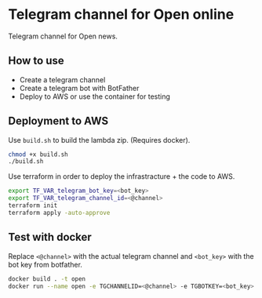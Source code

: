 # Telegram channel for Open online

Telegram channel for Open news.

## How to use

- Create a telegram channel
- Create a telegram bot with BotFather
- Deploy to AWS or use the container for testing

## Deployment to AWS

Use `build.sh` to build the lambda zip. (Requires docker).

```bash
chmod +x build.sh
./build.sh
```

Use terraform in order to deploy the infrastracture + the code to AWS.

```bash
export TF_VAR_telegram_bot_key=<bot_key>
export TF_VAR_telegram_channel_id=<@channel>
terraform init
terraform apply -auto-approve
```

## Test with docker

Replace `<@channel>` with the actual telegram channel and `<bot_key>` with the bot key from botfather.

```bash
docker build . -t open
docker run --name open -e TGCHANNELID=<@channel> -e TGBOTKEY=<bot_key> -d open
```
